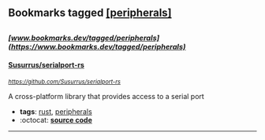 ## Bookmarks tagged [[peripherals]](https://www.bookmarks.dev?q=[peripherals])

_<sup><sup>[www.bookmarks.dev/tagged/peripherals](https://www.bookmarks.dev/tagged/peripherals)</sup></sup>_
---
#### [Susurrus/serialport-rs](https://github.com/Susurrus/serialport-rs)
_<sup>https://github.com/Susurrus/serialport-rs</sup>_

A cross-platform library that provides access to a serial port
* **tags**: [rust](../tagged/rust.md), [peripherals](../tagged/peripherals.md)
* :octocat: **[source code](https://github.com/Susurrus/serialport-rs)**
---
